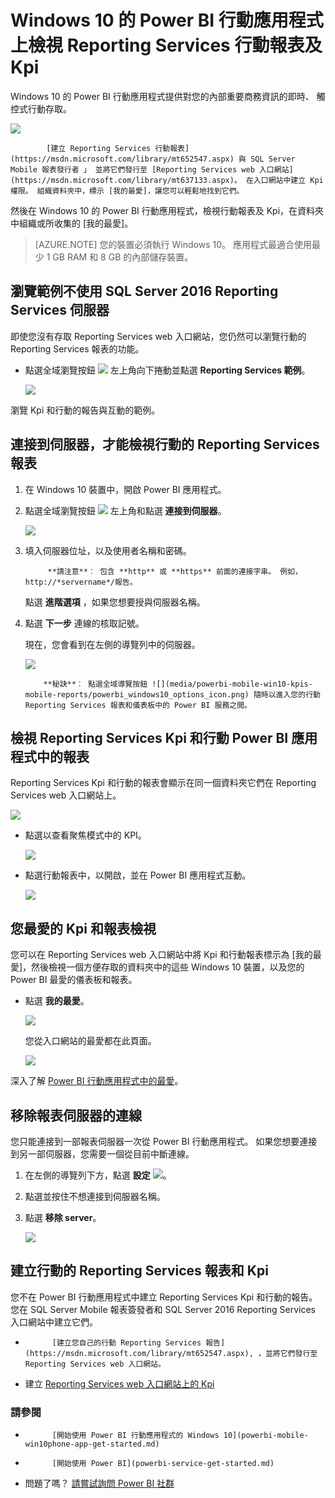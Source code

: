 <properties 
   pageTitle="Windows 10 的 Power BI 行動應用程式上檢視 Reporting Services 行動報表及 Kpi"
   description="Windows 10 的 Power BI 行動應用程式提供對您的內部重要商務資訊的即時、 觸控式行動存取。"
   services="powerbi" 
   documentationCenter="" 
   authors="maggiesMSFT" 
   manager="erikre" 
   backup=""
   editor=""
   tags=""
   qualityFocus="no"
   qualityDate=""/>
 
<tags
   ms.service="powerbi"
   ms.devlang="NA"
   ms.topic="article"
   ms.tgt_pltfrm="NA"
   ms.workload="powerbi"
   ms.date="10/14/2016"
   ms.author="maggies"/>

# <a name="view-reporting-services-mobile-reports-and-kpis-on-the-power-bi-mobile-app-for-windows-10"></a>Windows 10 的 Power BI 行動應用程式上檢視 Reporting Services 行動報表及 Kpi 

Windows 10 的 Power BI 行動應用程式提供對您的內部重要商務資訊的即時、 觸控式行動存取。 

![](media/powerbi-mobile-win10-kpis-mobile-reports/power-bi-ssrs-mobile-report.png)


            [建立 Reporting Services 行動報表](https://msdn.microsoft.com/library/mt652547.aspx) 與 SQL Server Mobile 報表發行者 」 並將它們發行至 [Reporting Services web 入口網站](https://msdn.microsoft.com/library/mt637133.aspx)。 在入口網站中建立 Kpi 權限。 組織資料夾中，標示 [我的最愛]，讓您可以輕鬆地找到它們。 

然後在 Windows 10 的 Power BI 行動應用程式，檢視行動報表及 Kpi，在資料夾中組織或所收集的 [我的最愛]。 

> [AZURE.NOTE]  您的裝置必須執行 Windows 10。 應用程式最適合使用最少 1 GB RAM 和 8 GB 的內部儲存裝置。

## <a name="explore-samples-without-a-sql-server-2016-reporting-services-server"></a>瀏覽範例不使用 SQL Server 2016 Reporting Services 伺服器

即使您沒有存取 Reporting Services web 入口網站，您仍然可以瀏覽行動的 Reporting Services 報表的功能。 

-  點選全域瀏覽按鈕 ![](media/powerbi-mobile-win10-kpis-mobile-reports/powerbi_windows10_options_icon.png) 左上角向下捲動並點選 **Reporting Services 範例**。

    ![](media/powerbi-mobile-win10-kpis-mobile-reports/power-bi-windows-10-ssrs-samples-menu.png)

瀏覽 Kpi 和行動的報告與互動的範例。

## <a name="connect-to-a-server-to-view-reporting-services-mobile-reports"></a>連接到伺服器，才能檢視行動的 Reporting Services 報表 

1.  在 Windows 10 裝置中，開啟 Power BI 應用程式。
  
2.  點選全域瀏覽按鈕 ![](media/powerbi-mobile-win10-kpis-mobile-reports/powerbi_windows10_options_icon.png) 左上角和點選 **連接到伺服器**。

    ![](media/powerbi-mobile-win10-kpis-mobile-reports/power-bi-windows-10-ssrs-connect-server-menu.png)


4. 填入伺服器位址，以及使用者名稱和密碼。

    >
            **請注意**︰ 包含 **http** 或 **https** 前面的連接字串。 例如，http://*servername*/報告。

    點選 **進階選項** ，如果您想要授與伺服器名稱。

5.  點選 **下一步** 連線的核取記號。 

    現在，您會看到在左側的導覽列中的伺服器。

    ![](media/powerbi-mobile-win10-kpis-mobile-reports/power-bi-ssrs-mobile-report-server.png)

    >
            **秘訣**︰ 點選全域導覽按鈕 ![](media/powerbi-mobile-win10-kpis-mobile-reports/powerbi_windows10_options_icon.png) 隨時以進入您的行動 Reporting Services 報表和儀表板中的 Power BI 服務之間。 

## <a name="view-reporting-services-kpis-and-mobile-reports-in-the-power-bi-app"></a>檢視 Reporting Services Kpi 和行動 Power BI 應用程式中的報表

Reporting Services Kpi 和行動的報表會顯示在同一個資料夾它們在 Reporting Services web 入口網站上。

![](media/powerbi-mobile-win10-kpis-mobile-reports/power-bi-ssrs-mobile-report-folders.png)

- 點選以查看聚焦模式中的 KPI。

    ![](media/powerbi-mobile-win10-kpis-mobile-reports/power-bi-ssrs-mobile-report-kpis.png)

- 點選行動報表中，以開啟，並在 Power BI 應用程式互動。

    ![](media/powerbi-mobile-win10-kpis-mobile-reports/power-bi-ssrs-mobile-report.png)

## <a name="view-your-favorite-kpis-and-reports"></a>您最愛的 Kpi 和報表檢視

您可以在 Reporting Services web 入口網站中將 Kpi 和行動報表標示為 [我的最愛]，然後檢視一個方便存取的資料夾中的這些 Windows 10 裝置，以及您的 Power BI 最愛的儀表板和報表。

-  點選 **我的最愛**。

    ![](media/powerbi-mobile-win10-kpis-mobile-reports/power-bi-ssrs-mobile-report-favorite-menu.png)
   
    您從入口網站的最愛都在此頁面。

    ![](media/powerbi-mobile-win10-kpis-mobile-reports/power-bi-windows-10-ssrs-favorites.png)

深入了解 [Power BI 行動應用程式中的最愛](powerbi-mobile-favorites.md)。


## <a name="remove-a-connection-to-a-report-server"></a>移除報表伺服器的連線

您只能連接到一部報表伺服器一次從 Power BI 行動應用程式。 如果您想要連接到另一部伺服器，您需要一個從目前中斷連線。

1. 在左側的導覽列下方，點選 **設定** ![](media/powerbi-mobile-win10-kpis-mobile-reports/power-bi-settings-icon.png)。
2. 點選並按住不想連接到伺服器名稱。
3. 點選 **移除 server**。

    ![](media/powerbi-mobile-win10-kpis-mobile-reports/power-bi-windows-10-ssrs-remove-server-menu.png)


## <a name="create-reporting-services-mobile-reports-and-kpis"></a>建立行動的 Reporting Services 報表和 Kpi

您不在 Power BI 行動應用程式中建立 Reporting Services Kpi 和行動的報告。 您在 SQL Server Mobile 報表簽發者和 SQL Server 2016 Reporting Services 入口網站中建立它們。

- 
            [建立您自己的行動 Reporting Services 報告](https://msdn.microsoft.com/library/mt652547.aspx), ，並將它們發行至 Reporting Services web 入口網站。
- 建立 [Reporting Services web 入口網站上的 Kpi](https://msdn.microsoft.com/library/mt683632.aspx)

### <a name="see-also"></a>請參閱  
- 
            [開始使用 Power BI 行動應用程式的 Windows 10](powerbi-mobile-win10phone-app-get-started.md)  
- 
            [開始使用 Power BI](powerbi-service-get-started.md)  
- 問題了嗎？ 
            [請嘗試詢問 Power BI 社群](http://community.powerbi.com/)